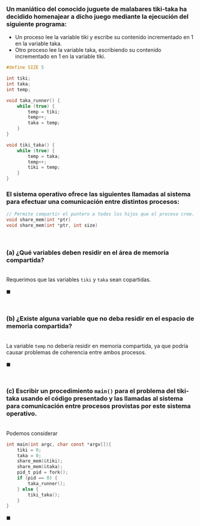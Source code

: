 ### Un maniático del conocido juguete de malabares tiki-taka ha decidido homenajear a dicho juego mediante la ejecución del siguiente programa:

- Un proceso lee la variable tiki y escribe su contenido incrementado en 1 en la variable taka.
- Otro proceso lee la variable taka, escribiendo su contenido incrementado en 1 en la variable tiki.

```C
#define SIZE 5

int tiki;
int taka;
int temp;

void taka_runner() {
    while (true) {
        temp = tiki;
        temp++;
        taka = temp;
    }
}

void tiki_taka() {
    while (true) {
        temp = taka;
        temp++;
        tiki = temp;
    }
}
```

### El sistema operativo ofrece las siguientes llamadas al sistema para efectuar una comunicación entre distintos procesos:

```C
// Permite compartir el puntero a todos los hijos que el proceso cree.
void share_mem(int *ptr)
void share_mem(int *ptr, int size)
```

<br>

### (a) ¿Qué variables deben residir en el área de memoria compartida?

\
Requerimos que las variables `tiki` y `taka` sean copartidas.

$\blacksquare$


<br>

### (b) ¿Existe alguna variable que no deba residir en el espacio de memoria compartida?

\
La variable `temp` no debería residir en memoria compartida, ya que podría causar problemas de coherencia entre ambos procesos.

$\blacksquare$


<br>

### (c) Escribir un procedimiento `main()` para el problema del tiki-taka usando el código presentado y las llamadas al sistema para comunicación entre procesos provistas por este sistema operativo.

\
Podemos considerar

```C
int main(int argc, char const *argv[]){
    tiki = 0;
    taka = 0;
    share_mem(&tiki);
    share_mem(&taka);
    pid_t pid = fork();
    if (pid == 0) {
	    taka_runner();
    } else {
	    tiki_taka();
    }
}
```

$\blacksquare$
